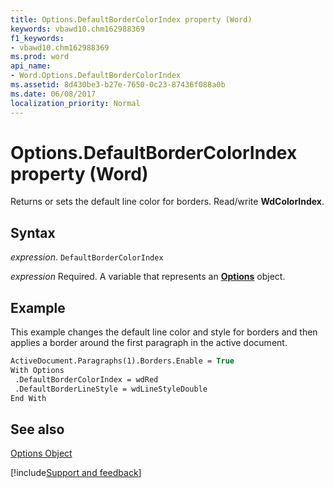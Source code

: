 ```yaml
---
title: Options.DefaultBorderColorIndex property (Word)
keywords: vbawd10.chm162988369
f1_keywords:
- vbawd10.chm162988369
ms.prod: word
api_name:
- Word.Options.DefaultBorderColorIndex
ms.assetid: 8d430be3-b27e-7650-0c23-87436f088a0b
ms.date: 06/08/2017
localization_priority: Normal
---
```



# Options.DefaultBorderColorIndex property (Word)

Returns or sets the default line color for borders. Read/write  **WdColorIndex**.


## Syntax

_expression_. `DefaultBorderColorIndex`

_expression_ Required. A variable that represents an **[Options](Word.Options.md)** object.


## Example

This example changes the default line color and style for borders and then applies a border around the first paragraph in the active document.


```vb
ActiveDocument.Paragraphs(1).Borders.Enable = True 
With Options 
 .DefaultBorderColorIndex = wdRed 
 .DefaultBorderLineStyle = wdLineStyleDouble 
End With
```


## See also


[Options Object](Word.Options.md)

[!include[Support and feedback](~/includes/feedback-boilerplate.md)]